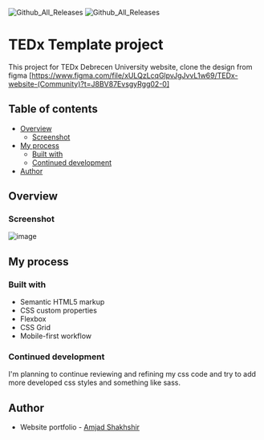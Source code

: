  ![Github_All_Releases](https://img.shields.io/badge/-CSS-rgba(38%2C%2077%2C%20228)?style=flat-square&logo=css3)
![Github_All_Releases](https://img.shields.io/badge/-HTML-rgba(240%2C%20101%2C%2041)?style=flat-square&logo=html5&logoColor=white)
# TEDx Template project

This project for TEDx Debrecen University website, clone the design from figma [https://www.figma.com/file/xULQzLcqGlpvJgJvvL1w69/TEDx-website-(Community)?t=J8BV87EvsgyRgg02-0] 

## Table of contents

- [Overview](#overview)
  - [Screenshot](#screenshot)
- [My process](#my-process)
  - [Built with](#built-with)
  - [Continued development](#continued-development)
- [Author](#author)

## Overview
### Screenshot

![image](https://github.com/JoniShiro/template-TEDX/blob/master/Tedx-screenshot.png)

## My process

### Built with

- Semantic HTML5 markup
- CSS custom properties
- Flexbox
- CSS Grid
- Mobile-first workflow


### Continued development

I'm planning to continue reviewing and refining my css code and try to add more developed css styles and something like sass.

## Author

- Website portfolio - [Amjad Shakhshir](https://www.amjadshakhshir.com)


